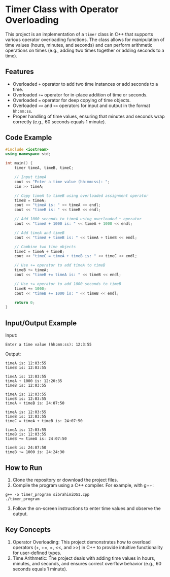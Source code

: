# Timer Class with Operator Overloading

This project is an implementation of a `timer` class in C++ that supports various operator overloading functions. The class allows for manipulation of time values (hours, minutes, and seconds) and can perform arithmetic operations on times (e.g., adding two times together or adding seconds to a time).

## Features

- Overloaded `+` operator to add two time instances or add seconds to a time.
- Overloaded `+=` operator for in-place addition of time or seconds.
- Overloaded `=` operator for deep copying of time objects.
- Overloaded `<<` and `>>` operators for input and output in the format `hh:mm:ss`.
- Proper handling of time values, ensuring that minutes and seconds wrap correctly (e.g., 60 seconds equals 1 minute).

## Code Example

```cpp
#include <iostream>
using namespace std;

int main() {
    timer timeA, timeB, timeC;

    // Input timeA
    cout << "Enter a time value (hh:mm:ss): ";
    cin >> timeA;

    // Copy timeA to timeB using overloaded assignment operator
    timeB = timeA;
    cout << "timeA is: " << timeA << endl;
    cout << "timeB is: " << timeB << endl;

    // Add 1000 seconds to timeA using overloaded + operator
    cout << "timeA + 1000 is: " << timeA + 1000 << endl;

    // Add timeA and timeB
    cout << "timeA + timeB is: " << timeA + timeB << endl;

    // Combine two time objects
    timeC = timeA + timeB;
    cout << "timeC = timeA + timeB is: " << timeC << endl;

    // Use += operator to add timeA to timeB
    timeB += timeA;
    cout << "timeB += timeA is: " << timeB << endl;

    // Use += operator to add 1000 seconds to timeB
    timeB += 1000;
    cout << "timeB += 1000 is: " << timeB << endl;

    return 0;
}
```

## Input/Output Example
Input:
```
Enter a time value (hh:mm:ss): 12:3:55
```

Output:
```
timeA is: 12:03:55
timeB is: 12:03:55

timeA is: 12:03:55
timeA + 1000 is: 12:20:35
timeB is: 12:03:55

timeA is: 12:03:55
timeB is: 12:03:55
timeA + timeB is: 24:07:50

timeA is: 12:03:55
timeB is: 12:03:55
timeC = timeA + timeB is: 24:07:50

timeA is: 12:03:55
timeB is: 12:03:55
timeB += timeA is: 24:07:50

timeB is: 24:07:50
timeB += 1000 is: 24:24:30
```

## How to Run

1. Clone the repository or download the project files.
2. Compile the program using a C++ compiler. For example, with g++:
```
g++ -o timer_program sibrahimiDS1.cpp
./timer_program
```

3. Follow the on-screen instructions to enter time values and observe the output.

## Key Concepts
1. Operator Overloading: This project demonstrates how to overload operators (+, +=, =, <<, and >>) in C++ to provide intuitive functionality for user-defined types.
2. Time Arithmetic: The project deals with adding time values in hours, minutes, and seconds, and ensures correct overflow behavior (e.g., 60 seconds equals 1 minute).
